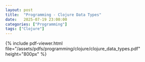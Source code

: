 ```yaml
---
layout: post
title:  "Programming - Clojure Data Types"
date:   2025-07-19 23:00:00
categories: ["Programming"]
tags: ["Clojure"]
---
```

   
{% include pdf-viewer.html file="/assets/pdfs/programming/clojure/clojure_data_types.pdf" height="800px" %}
